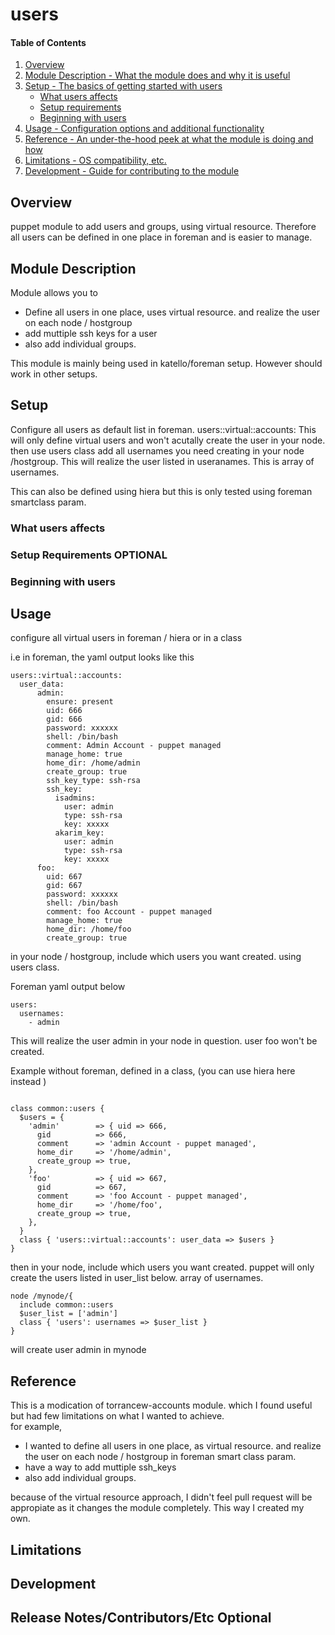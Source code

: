# users

#### Table of Contents

1. [Overview](#overview)
2. [Module Description - What the module does and why it is useful](#module-description)
3. [Setup - The basics of getting started with users](#setup)
    * [What users affects](#what-users-affects)
    * [Setup requirements](#setup-requirements)
    * [Beginning with users](#beginning-with-users)
4. [Usage - Configuration options and additional functionality](#usage)
5. [Reference - An under-the-hood peek at what the module is doing and how](#reference)
5. [Limitations - OS compatibility, etc.](#limitations)
6. [Development - Guide for contributing to the module](#development)

## Overview

puppet module to add users and groups, using virtual resource.
Therefore all users can be defined in one place in foreman and is easier to manage.


## Module Description
Module allows you to 
- Define all users in one place, uses virtual resource. and realize the user on each node / hostgroup
- add muttiple ssh keys for a user
- also add individual groups.

This module is mainly being used in katello/foreman setup. However should work in other setups.

## Setup

Configure all users as default list in foreman.  users::virtual::accounts: This will only define virtual users and won't acutally create the user in your node.
then use users class add all usernames you need creating in your node /hostgroup. This will realize the user listed in useranames. This is array of usernames. 

This can also be defined using hiera but this is only tested using foreman smartclass param.

### What users affects

### Setup Requirements **OPTIONAL**

### Beginning with users

## Usage

configure all virtual users in foreman / hiera or in a class

i.e in foreman, the yaml output looks like this
````
users::virtual::accounts:
  user_data:
      admin:
        ensure: present
        uid: 666
        gid: 666
        password: xxxxxx 
        shell: /bin/bash
        comment: Admin Account - puppet managed
        manage_home: true
        home_dir: /home/admin
        create_group: true
        ssh_key_type: ssh-rsa
        ssh_key:
          isadmins:
            user: admin
            type: ssh-rsa
            key: xxxxx 
          akarim_key:
            user: admin
            type: ssh-rsa
            key: xxxxx
      foo:
        uid: 667
        gid: 667
        password: xxxxxx 
        shell: /bin/bash
        comment: foo Account - puppet managed
        manage_home: true
        home_dir: /home/foo
        create_group: true
````
in your node / hostgroup, include which users you want created. using users class.

Foreman yaml output below
````
users:
  usernames:
    - admin
````
This will realize the user admin in your node in question. user foo won't be created.


Example without foreman, defined in a class, (you can use hiera here instead )

````

class common::users {
  $users = {
    'admin'        => { uid => 666,
      gid          => 666,
      comment      => 'admin Account - puppet managed',
      home_dir     => '/home/admin',
      create_group => true,
    },
    'foo'          => { uid => 667,
      gid          => 667,
      comment      => 'foo Account - puppet managed',
      home_dir     => '/home/foo',
      create_group => true,
    },
  }
  class { 'users::virtual::accounts': user_data => $users }
}
````
then in your node, include which users you want created. puppet will only create the users listed in user_list below. array of usernames.

````
node /mynode/{
  include common::users
  $user_list = ['admin']
  class { 'users': usernames => $user_list }
}
````
will create user admin in mynode

## Reference

This is a modication of torrancew-accounts module. which I found useful but had few limitations on what I wanted to achieve.  
for example,
- I wanted to define all users in one place, as virtual resource. and realize the user on each node / hostgroup in foreman smart class param.
- have a way to add muttiple ssh_keys
- also add individual groups.

because of the virtual resource approach,  I didn't feel pull request will be appropiate as it changes the module completely. This way I created my own.

## Limitations


## Development

## Release Notes/Contributors/Etc **Optional**

